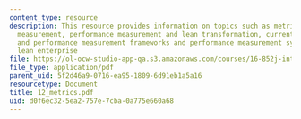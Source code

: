 ```yaml
---
content_type: resource
description: This resource provides information on topics such as metrics and performance
  measurement, performance measurement and lean transformation, current practices
  and performance measurement frameworks and performance measurement system for the
  lean enterprise
file: https://ol-ocw-studio-app-qa.s3.amazonaws.com/courses/16-852j-integrating-the-lean-enterprise-fall-2005/d0f6ec325ea2757e7cba0a775e660a68_12_metrics.pdf
file_type: application/pdf
parent_uid: 5f2d46a9-0716-ea95-1809-6d91eb1a5a16
resourcetype: Document
title: 12_metrics.pdf
uid: d0f6ec32-5ea2-757e-7cba-0a775e660a68
---
```

